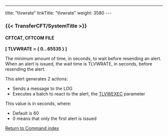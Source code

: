 ---
title: "tlvwrate"
linkTitle: "tlvwrate"
weight: 3580
---<span id="tlvwrate"></span>

### {{< TransferCFT/SystemTitle  >}}

#### CFTCAT, CFTCOM FILE

****[ TLVWRATE = { 0...65535
} ]****

The minimum amount of time, in seconds, to wait before resending an alert. When an alert is issued, the wait time is TLVWRATE, in seconds, before resending the alert.

This
alert generates 2 actions:

- Sends a message
    to the LOG
- Executes
    a batch to react to the alert, the [TLVWEXEC](../tlvcexec)
    parameter

This value is in seconds, where:

- Default is 60
- 0 means that only
    the first alert is issued

[Return to Command index](../../)
